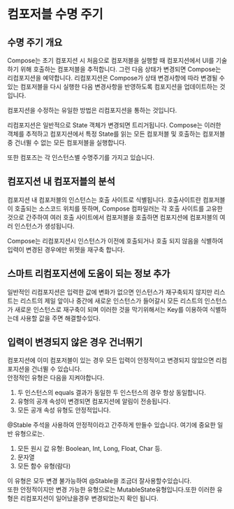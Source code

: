 # 컴포저블 수명 주기

## 수명 주기 개요
Compose는 초기 컴포지션 시 처음으로 컴포저블을 실행할 때 컴포지션에서 UI를 기술하기 위해 호출하는 컴포저블을 추적합니다. 
그런 다음 상태가 변경되면 Compose는 리컴포지션을 예약합니다. 리컴포지션은 Compose가 상태 변경사항에 따라 변경될 수 있는 컴포저블을 
다시 실행한 다음 변경사항을 반영하도록 컴포지션을 업데이트하는 것입니다.

컴포지션을 수정하는 유일한 방법은 리컴포지션을 통하는 것입니다.

리컴포지션은 일반적으로 State 객체가 변경되면 트리거됩니다. 
Compose는 이러한 객체를 추적하고 컴포지션에서 특정 State를 읽는 모든 컴포저블 및 호출하는 컴포저블 중 건너뛸 수 없는 모든 컴포저블을 실행합니다.

또한 컴포즈는 각 인스턴스별 수명주기를 가지고 있습니다.

## 컴포지션 내 컴포저블의 분석
컴포지션 내 컴포저블의 인스턴스는 호출 사이트로 식별됩니다.  호출사이트란 컴포저블이 호출되는 소스코드 위치를 뜻하며, Compose 컴파일러는 각 호출 사이트를 고유한 것으로 간주하여 여러 호출 사이트에서 컴포저블을 호출하면 컴포지션에 컴포저블의 여러 인스턴스가 생성됩니다.

Compose는 리컴포지션시 인스턴스가 이전에 호출되거나 호출 되지 않음을 식별하여 입력이 변경된 경우에만 위젯을 재구축 합니다.

## 스마트 리컴포지션에 도움이 되는 정보 추가
일반적인 리컴포지션은 입력한 값에 변화가 없으면 인스턴스가 재구축되지 않지만 리스트는 리스트의 제일 앞이나 중간에 새로운 인스턴스가 들어갈시
모든 리스트의 인스턴스가 새로운 인스턴스로 재구축이 되며 이러한 것을 막기위해서는 Key를 이용하여 식별하는데 사용할 값을 주면 해결할수있다.

## 입력이 변경되지 않은 경우 건너뛰기
컴포지션에 이미 컴포저블이 있는 경우 모든 입력이 안정적이고 변경되지 않았으면 리컴포지션을 건너뛸 수 있습니다.   
안정적인 유형은 다음을 지켜야합니다.   
1. 두 인스턴스의 equals 결과가 동일한 두 인스턴스의 경우 항상 동일합니다.   
2. 유형의 공개 속성이 변경되면 컴포지션에 알림이 전송됩니다.   
3. 모든 공개 속성 유형도 안정적입니다.   

@Stable 주석을 사용하여 안정적이라고 간주하게 만들수 있습니다. 여기에 중요한 일반 유형으로는.  
1. 모든 원시 값 유형: Boolean, Int, Long, Float, Char 등.  
2. 문자열
3. 모든 함수 유형(람다)    

이 유형은 모두 변경 불가능하여 @Stable을 조금더 잘사용할수있습니다.   
또한 안정적이지만 변경 가능한 유형으로는 MutableState유형입니다.또한 이러한 유형은 리컴포지션이 일어났을경우 변경되었는지 확인 됩니다.
